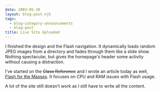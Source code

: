 ```yaml
---
date: 2003-05-30
layout: blog-post.njk
tags:
  - blog-category-announcements
  - blog-post
title: Live Site Uploaded
---
```


I finished the design and the Flash navigation. It dynamically loads random JPEG images from a directory and fades through them like a slide show. Nothing spectacular, but gives the homepage's header some activity without causing a distraction.

I've started on the ~~Class Reference~~ and I wrote an article today as well, [Flash for the Masses](flash-for-the-masses/index.md). It focuses on CPU and RAM issues with Flash usage.

A lot of the site still doesn't work as I still have to write all the content.
